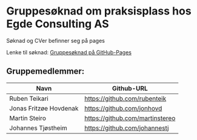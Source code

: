 # Gruppesøknad om praksisplass hos Egde Consulting AS

Søknad og CVer befinner seg på pages

Lenke til søknad: [Gruppesøknad på GitHub-Pages](https://rubenteik.github.io/egdesoknad.github.io/)

## Gruppemedlemmer:
| Navn                   | Github-URL                      |
| --------------------   | ------------------------------- |
| Ruben Teikari          | https://github.com/rubenteik    |
| Jonas Fritzøe Hovdenak | https://github.com/jonhovd      |
| Martin Steiro          | https://github.com/martinstereo |
| Johannes Tjøstheim     | https://github.com/johannestj   |
